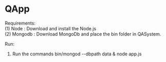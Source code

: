 QApp
====

Requirements:
<br/>
(1) Node     : Download and install the Node.js
<br/>
(2) Mongodb  : Download MongoDb and place the bin folder in QASystem.

Run:
1) Run the commands 
  bin/mongod --dbpath data &
  node app.js
